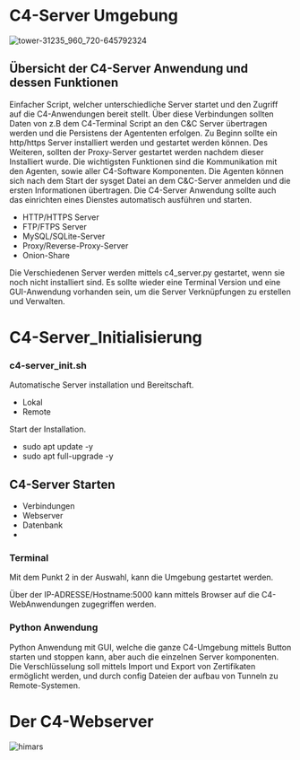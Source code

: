# C4-Server Umgebung
![tower-31235_960_720-645792324](https://github.com/user-attachments/assets/d270746b-56af-40b1-ae0f-c16a5bb5d42e)

## Übersicht der C4-Server Anwendung und dessen Funktionen 
Einfacher Script, welcher unterschiedliche Server startet und den Zugriff auf die C4-Anwendungen bereit stellt. Über diese Verbindungen sollten Daten von z.B dem C4-Terminal Script an den C&C Server übertragen werden und die Persistens der Agententen erfolgen. Zu Beginn sollte ein http/https Server installiert werden und gestartet werden können. Des Weiteren, sollten der Proxy-Server gestartet werden nachdem dieser Installiert wurde. Die wichtigsten Funktionen sind die Kommunikation mit den Agenten, sowie aller C4-Software Komponenten. Die Agenten können sich nach dem Start der sysget Datei an dem C&C-Server anmelden und die ersten Informationen übertragen. Die C4-Server Anwendung sollte auch das einrichten eines Dienstes automatisch ausführen und starten. 

- HTTP/HTTPS Server
- FTP/FTPS Server
- MySQL/SQLite-Server 
- Proxy/Reverse-Proxy-Server
- Onion-Share

Die Verschiedenen Server werden mittels c4_server.py gestartet, wenn sie noch nicht installiert sind. Es sollte wieder eine Terminal Version und eine GUI-Anwendung vorhanden sein, um die Server Verknüpfungen zu erstellen und Verwalten. 

# C4-Server_Initialisierung
### c4-server_init.sh

Automatische Server installation und Bereitschaft. 
- Lokal
- Remote

Start der Installation. 
- sudo apt update -y
- sudo apt full-upgrade -y

## C4-Server Starten
- Verbindungen
- Webserver
- Datenbank
- 


### Terminal 
Mit dem Punkt 2 in der Auswahl, kann die Umgebung gestartet werden. 

Über der IP-ADRESSE/Hostname:5000 kann mittels Browser auf die C4-WebAnwendungen zugegriffen werden. 

### Python Anwendung
Python Anwendung mit GUI, welche die ganze C4-Umgebung mittels Button starten und stoppen kann, aber auch die einzelnen Server komponenten. Die Verschlüsselung soll mittels Import und Export von Zertifikaten ermöglicht werden, und durch config Dateien der aufbau von Tunneln zu Remote-Systemen. 

# Der C4-Webserver
![himars](https://github.com/user-attachments/assets/c3189d09-1f51-45c9-a05b-7c4cc95982ab)
